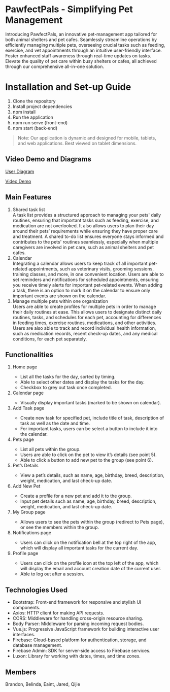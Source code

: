 # PawfectPals - Simplifying Pet Management
Introducing PawfectPals, an innovative pet-management app tailored for both animal shelters and pet cafes. Seamlessly streamline operations by efficiently managing multiple pets, overseeing crucial tasks such as feeding, exercise, and vet appointments through an intuitive user-friendly interface. Foster enhanced staff awareness through real-time updates on tasks. Elevate the quality of pet care within busy shelters or cafes, all achieved through our comprehensive all-in-one solution.

# Installation and Set-up Guide
<ol>
<li>Clone the repository</li>
<li>Install project dependencies</li>
<li>npm install</li>
<li>Run the application </li>
<li>npm run serve (front-end)</li>
<li>npm start (back-end)</li>
</ol>

> Note: Our application is dynamic and designed for mobile, tablets, and web applications. Best viewed on tablet dimensions.


## Video Demo and Diagrams
[User Diagram](https://drive.google.com/file/d/1tJIPy99B2bxS13KkSgOqJ0-_AePded9X/view)

[Video Demo](https://drive.google.com/file/d/1QtjaTSc7uHjb6SzcYvtzw0gPtihunwp_/view?usp=drive_link)

## Main Features
<ol>
<li>Shared task list</li>
	A task list provides a structured approach to managing your pets' daily routines, ensuring that important tasks such as feeding, exercise, and medication are not overlooked. It also allows users to plan their day around their pets’ requirements while ensuring they have proper care and treatment. A shared to-do list ensures everyone stays informed and contributes to the pets' routines seamlessly, especially when multiple caregivers are involved in pet care, such as animal shelters and pet cafes.
<li>Calendar</li>
	Integrating a calendar allows users to keep track of all important pet-related appointments, such as veterinary visits, grooming sessions, training classes, and more, in one convenient location. Users are able to set reminders and notifications for scheduled appointments, ensuring you receive timely alerts for important pet-related events. When adding a task, there is an option to mark it on the calendar to ensure only important events are shown on the calendar.
<li>Manage multiple pets within one organization</li>
	Users are able to create profiles for multiple pets in order to manage their daily routines at ease. This allows users to designate distinct daily routines, tasks, and schedules for each pet, accounting for differences in feeding times, exercise routines, medications, and other activities. Users are also able to track and record individual health information, such as medication records, recent check-up dates, and any medical conditions, for each pet separately.
</ol>

## Functionalities
<ol>
<li>Home page</li>
  <ul>
<li>List all the tasks for the day, sorted by timing.</li>
<li>Able to select other dates and display the tasks for the day. </li> 
<li>Checkbox to grey out task once completed.</li>
    </ul>

<li>Calendar page</li>
  <ul>
<li>Visually display important tasks (marked to be shown on calendar).</li>
    </ul>
<li>Add Task page</li>
  <ul>
<li>Create new task for specified pet, include title of task, description of task as well as the date and time.</li>
<li>For important tasks, users can be select a button to include it into the calendar.</li>
  </ul>
<li>Pets page</li>
  <ul>
<li>List all pets within the group.</li>
<li>Users are able to click on the pet to view it’s details (see point 5).</li>
<li>Able to click a button to add new pet to the group (see point 6).</li>
  </ul>
<li>Pet’s Details</li>
  <ul>
<li>View a pet’s details, such as name, age, birthday, breed, description, weight, medication, and last check-up date.</li>
  </ul>
<li>Add New Pet</li>
  <ul>
<li>Create a profile for a new pet and add it to the group.</li>
<li>Input pet details such as name, age, birthday, breed, description, weight, medication, and last check-up date.</li>
  </ul>
<li>My Group page</li>
  <ul>
<li>Allows users to see the pets within the group (redirect to Pets page), or see the members within the group.</li>
  </ul>
<li>Notifications page</li>
  <ul>
<li>Users can click on the notification bell at the top right of the app, which will display all important tasks for the current day.</li>
  </ul>
<li>Profile page</li>
  <ul>
<li>Users can click on the profile icon at the top left of the app, which will display the email and account creation date of the current user.</li>
<li>Able to log out after a session.</li>
  </ul>
</ol>



## Technologies Used
<ul>
<li>Bootstrap: Front-end framework for responsive and stylish UI components.</li>
<li>Axios: HTTP client for making API requests.</li>
<li>CORS: Middleware for handling cross-origin resource sharing.</li>
<li>Body Parser: Middleware for parsing incoming request bodies.</li>
<li>Vue.js: Progressive JavaScript framework for building interactive user interfaces.</li>
<li>Firebase: Cloud-based platform for authentication, storage, and database management.</li>
<li>Firebase Admin: SDK for server-side access to Firebase services.</li>
<li>Luxon: Library for working with dates, times, and time zones.</li>
</ul>

## Members
Brandon, Belinda, Eaint, Jared, Qijie




